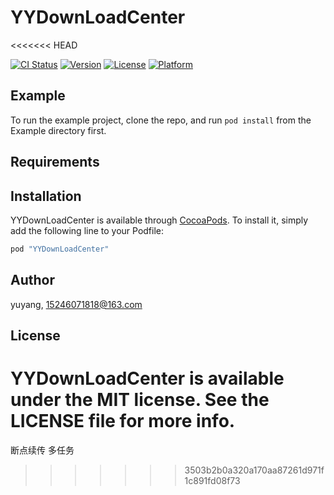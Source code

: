# YYDownLoadCenter
<<<<<<< HEAD

[![CI Status](http://img.shields.io/travis/yuyang/YYDownLoadCenter.svg?style=flat)](https://travis-ci.org/yuyang/YYDownLoadCenter)
[![Version](https://img.shields.io/cocoapods/v/YYDownLoadCenter.svg?style=flat)](http://cocoapods.org/pods/YYDownLoadCenter)
[![License](https://img.shields.io/cocoapods/l/YYDownLoadCenter.svg?style=flat)](http://cocoapods.org/pods/YYDownLoadCenter)
[![Platform](https://img.shields.io/cocoapods/p/YYDownLoadCenter.svg?style=flat)](http://cocoapods.org/pods/YYDownLoadCenter)

## Example

To run the example project, clone the repo, and run `pod install` from the Example directory first.

## Requirements

## Installation

YYDownLoadCenter is available through [CocoaPods](http://cocoapods.org). To install
it, simply add the following line to your Podfile:

```ruby
pod "YYDownLoadCenter"
```

## Author

yuyang, 15246071818@163.com

## License

YYDownLoadCenter is available under the MIT license. See the LICENSE file for more info.
=======
断点续传 多任务  
>>>>>>> 3503b2b0a320a170aa87261d971f1c891fd08f73
